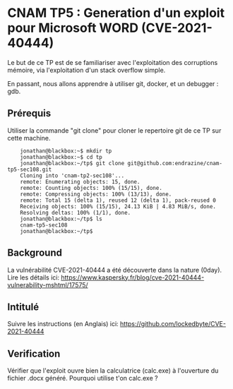 # CNAM TP5 : Generation d'un exploit pour Microsoft WORD (CVE-2021-40444)

Le but de ce TP est de se familiariser avec l'exploitation des corruptions mémoire, via l'exploitation d'un stack overflow simple.

En passant, nous allons apprendre à utiliser git, docker, et un debugger : gdb.

## Prérequis

Utiliser la commande "git clone" pour cloner le repertoire git de ce TP sur cette machine.

        jonathan@blackbox:~$ mkdir tp
        jonathan@blackbox:~$ cd tp
        jonathan@blackbox:~/tp$ git clone git@github.com:endrazine/cnam-tp5-sec108.git
        Cloning into 'cnam-tp2-sec108'...
        remote: Enumerating objects: 15, done.
        remote: Counting objects: 100% (15/15), done.
        remote: Compressing objects: 100% (13/13), done.
        remote: Total 15 (delta 1), reused 12 (delta 1), pack-reused 0
        Receiving objects: 100% (15/15), 24.13 KiB | 4.83 MiB/s, done.
        Resolving deltas: 100% (1/1), done.
        jonathan@blackbox:~/tp$ ls
        cnam-tp5-sec108
        jonathan@blackbox:~/tp$ 

## Background

La vulnérabilité CVE-2021-40444 a été découverte dans la nature (0day).
Lire les détails ici: https://www.kaspersky.fr/blog/cve-2021-40444-vulnerability-mshtml/17575/

## Intitulé

Suivre les instructions (en Anglais) ici: https://github.com/lockedbyte/CVE-2021-40444

## Verification

Vérifier que l'exploit ouvre bien la calculatrice (calc.exe) à l'ouverture du fichier .docx généré. Pourquoi utilise t'on calc.exe ?


